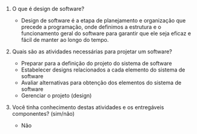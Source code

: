 1. O que é design de software?
   - Design de software é a etapa de planejamento e organização que precede a programação, onde definimos a estrutura e o funcionamento geral do software para garantir que ele seja eficaz e fácil de manter ao longo do tempo.

2. Quais são as atividades necessárias para projetar um software?  
   - Preparar para a definição do projeto do sistema de software
   - Estabelecer designs relacionados a cada elemento do sistema de software
   - Avaliar alternativas para obtenção dos elementos do sistema de software
   - Gerenciar o projeto (design)

3. Você tinha conhecimento destas atividades e os entregáveis componentes? (sim/não)
   - Não